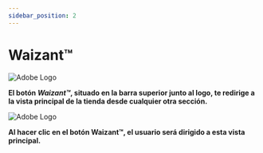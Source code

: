 ```yaml
---
sidebar_position: 2
---
```


# Waizant™

![Adobe Logo](/img/store-usuario/2.png "Hover text")

**El botón *Waizant™*, situado en la barra superior junto al logo, te redirige a la vista principal de la tienda desde cualquier otra sección.**

![Adobe Logo](/img/store-usuario/3.png "Hover text")

**Al hacer clic en el botón Waizant™, el usuario será dirigido a esta vista principal.**
